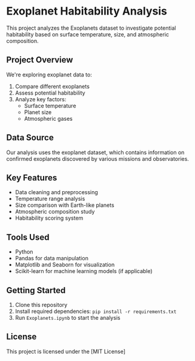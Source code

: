 # Exoplanet Habitability Analysis

This project analyzes the Exoplanets dataset to investigate potential habitability based on surface temperature, size, and atmospheric composition.

## Project Overview

We're exploring exoplanet data to:
1. Compare different exoplanets
2. Assess potential habitability
3. Analyze key factors:
   - Surface temperature
   - Planet size
   - Atmospheric gases

## Data Source

Our analysis uses the exoplanet dataset, which contains information on confirmed exoplanets discovered by various missions and observatories.

## Key Features

- Data cleaning and preprocessing
- Temperature range analysis
- Size comparison with Earth-like planets
- Atmospheric composition study
- Habitability scoring system

## Tools Used

- Python
- Pandas for data manipulation
- Matplotlib and Seaborn for visualization
- Scikit-learn for machine learning models (if applicable)

## Getting Started

1. Clone this repository
2. Install required dependencies: `pip install -r requirements.txt`
3. Run `Exoplanets.ipynb` to start the analysis

## License

This project is licensed under the [MIT License]
